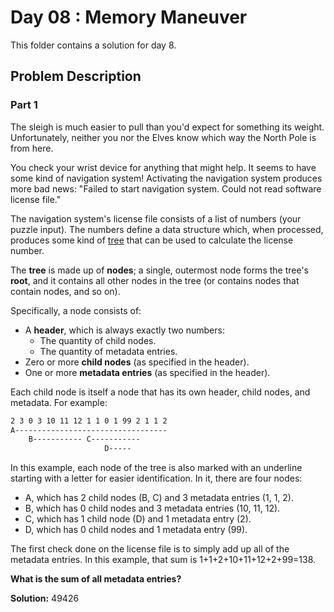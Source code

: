 # Day 08 : Memory Maneuver

This folder contains a solution for day 8.

## Problem Description

### Part 1

The sleigh is much easier to pull than you'd expect for something its weight. Unfortunately, neither you nor the Elves know which way the North Pole is from here.

You check your wrist device for anything that might help. It seems to have some kind of navigation system! Activating the navigation system produces more bad news: "Failed to start navigation system. Could not read software license file."

The navigation system's license file consists of a list of numbers (your puzzle input). The numbers define a data structure which, when processed, produces some kind of [tree](https://en.wikipedia.org/wiki/Tree_(data_structure)) that can be used to calculate the license number.

The **tree** is made up of **nodes**; a single, outermost node forms the tree's **root**, and it contains all other nodes in the tree (or contains nodes that contain nodes, and so on).

Specifically, a node consists of:

  * A **header**, which is always exactly two numbers:
    * The quantity of child nodes.
    * The quantity of metadata entries.
  * Zero or more **child nodes** (as specified in the header).
  * One or more **metadata entries** (as specified in the header).

Each child node is itself a node that has its own header, child nodes, and metadata. For example:

```bash
2 3 0 3 10 11 12 1 1 0 1 99 2 1 1 2
A----------------------------------
    B----------- C-----------
                     D-----
```

In this example, each node of the tree is also marked with an underline starting with a letter for easier identification. In it, there are four nodes:

  * A, which has 2 child nodes (B, C) and 3 metadata entries (1, 1, 2).
  * B, which has 0 child nodes and 3 metadata entries (10, 11, 12).
  * C, which has 1 child node (D) and 1 metadata entry (2).
  * D, which has 0 child nodes and 1 metadata entry (99).

The first check done on the license file is to simply add up all of the metadata entries. In this example, that sum is 1+1+2+10+11+12+2+99=138.

**What is the sum of all metadata entries?**

**Solution:** 49426
